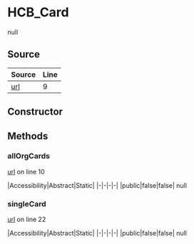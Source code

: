 # HCB_Card

null
## Source
|Source|Line|
|-|-|
|[url](https://github.com/devramsean0/hcb.js/blob/380328b/src/api_endpoints/card.ts#L9)|9|
## Constructor
## Methods
### allOrgCards
[url](https://github.com/devramsean0/hcb.js/blob/380328b/src/api_endpoints/card.ts#L10) on line 10  

|Accessibility|Abstract|Static|
|-|-|-|-|
|public|false|false|
null

### singleCard
[url](https://github.com/devramsean0/hcb.js/blob/380328b/src/api_endpoints/card.ts#L22) on line 22  

|Accessibility|Abstract|Static|
|-|-|-|-|
|public|false|false|
null
